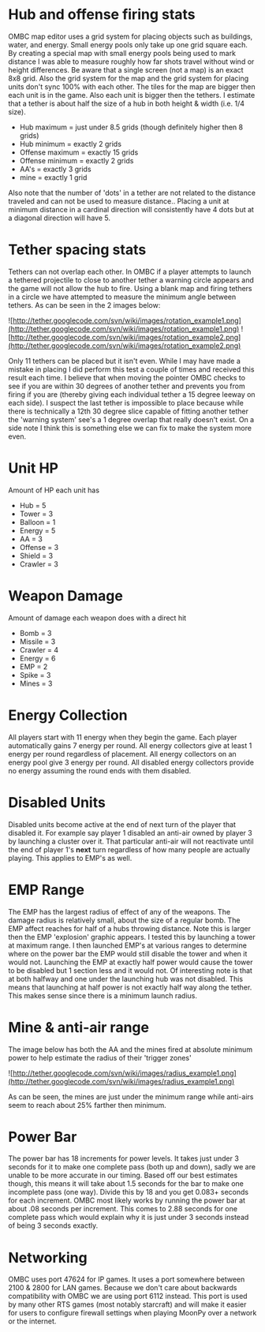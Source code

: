 # Hub and offense firing stats #
OMBC map editor uses a grid system for placing objects such as buildings, water, and energy. Small energy pools only take up one grid square each. By creating a special map with small energy pools being used to mark distance I was able to measure roughly how far shots travel without wind or height differences. Be aware that a single screen (not a map) is an exact 8x8 grid. Also the grid system for the map and the grid system for placing units don't sync 100% with each other. The tiles for the map are bigger then each unit is in the game. Also each unit is bigger then the tethers. I estimate that a tether is about half the size of a hub in both height & width (i.e. 1/4 size).
  * Hub maximum = just under 8.5 grids (though definitely higher then 8 grids)
  * Hub minimum = exactly 2 grids
  * Offense maximum = exactly 15 grids
  * Offense minimum = exactly 2 grids
  * AA's = exactly 3 grids
  * mine = exactly 1 grid

Also note that the number of 'dots' in a tether are not related to the distance traveled and can not be used to measure distance.. Placing a unit at minimum distance in a cardinal direction will consistently have 4 dots but at a diagonal direction will have 5.

# Tether spacing stats #
Tethers can not overlap each other. In OMBC if a player attempts to launch a tethered projectile to close to another tether a warning circle appears and the game will not allow the hub to fire. Using a blank map and firing tethers in a circle we have attempted to measure the minimum angle between tethers. As can be seen in the 2 images below:

![http://tether.googlecode.com/svn/wiki/images/rotation_example1.png](http://tether.googlecode.com/svn/wiki/images/rotation_example1.png)
![http://tether.googlecode.com/svn/wiki/images/rotation_example2.png](http://tether.googlecode.com/svn/wiki/images/rotation_example2.png)

Only 11 tethers can be placed but it isn't even. While I may have made a mistake in placing I did perform this test a couple of times and received this result each time. I believe that when moving the pointer OMBC checks to see if you are within 30 degrees of another tether and prevents you from firing if you are (thereby giving each individual tether a 15 degree leeway on each side). I suspect the last tether is impossible to place because while there is technically a 12th 30 degree slice capable of fitting another tether the 'warning system' see's a 1 degree overlap that really doesn't exist. On a side note I think this is something else we can fix to make the system more even.


# Unit HP #

Amount of HP each unit has
  * Hub = 5
  * Tower = 3
  * Balloon = 1
  * Energy = 5
  * AA = 3
  * Offense = 3
  * Shield = 3
  * Crawler = 3

# Weapon Damage #

Amount of damage each weapon does with a direct hit
  * Bomb = 3
  * Missile = 3
  * Crawler = 4
  * Energy = 6
  * EMP = 2
  * Spike = 3
  * Mines = 3

# Energy Collection #

All players start with 11 energy when they begin the game. Each player automatically gains 7 energy per round. All energy collectors give at least 1 energy per round regardless of placement. All energy collectors on an energy pool give 3 energy per round. All disabled energy collectors provide no energy assuming the round ends with them disabled.

# Disabled Units #

Disabled units become active at the end of next turn of the player that disabled it. For example say player 1 disabled an anti-air owned by player 3 by launching a cluster over it. That particular anti-air will not reactivate until the end of player 1's **next** turn regardless of how many people are actually playing. This applies to EMP's as well.

# EMP Range #

The EMP has the largest radius of effect of any of the weapons. The damage radius is relatively small, about the size of a regular bomb. The EMP affect reaches for half of a hubs throwing distance. Note this is larger then the EMP 'explosion' graphic appears. I tested this by launching a tower at maximum range. I then launched EMP's at various ranges to determine where on the power bar the EMP would still disable the tower and when it would not. Launching the EMP at exactly half power would cause the tower to be disabled but 1 section less and it would not. Of interesting note is that at both halfway and one under the launching hub was not disabled. This means that launching at half power is not exactly half way along the tether. This makes sense since there is a minimum launch radius.


# Mine & anti-air range #

The image below has both the AA and the mines fired at absolute minimum power to help estimate the radius of their 'trigger zones'

![http://tether.googlecode.com/svn/wiki/images/radius_example1.png](http://tether.googlecode.com/svn/wiki/images/radius_example1.png)

As can be seen, the mines are just under the minimum range while anti-airs seem to reach about 25% farther then minimum.

# Power Bar #
The power bar has 18 increments for power levels. It takes just under 3 seconds for it to make one complete pass (both up and down), sadly we are unable to be more accurate in our timing. Based off our best estimates though, this means it will take about 1.5 seconds for the bar to make one incomplete pass (one way). Divide this by 18 and you get 0.083+ seconds for each increment. OMBC most likely works by running the power bar at about .08 seconds per increment. This comes to 2.88 seconds for one complete pass which would explain why it is just under 3 seconds instead of being 3 seconds exactly.

# Networking #
OMBC uses port 47624 for IP games. It uses a port somewhere between 2100 & 2800 for LAN games. Because we don't care about backwards compatibility with OMBC we are using port 6112 instead. This port is used by many other RTS games (most notably starcraft) and will make it easier for users to configure firewall settings when playing MoonPy over a network or the internet.